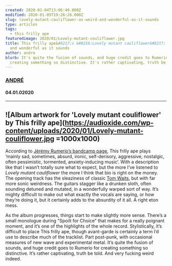 ```yaml
---
created: 2020-01-04T13:06:49.000Z
modified: 2020-01-05T19:26:26.000Z
slug: lovely-mutant-cauliflower-as-weird-and-wonderful-as-it-sounds
type: articles
tags:
  - this frilly ape
featuredimage: 2020/01/Lovely-mutant-couliflower.jpg
title: This frilly ape&#8217;s &#8216;Lovely mutant cauliflower&#8217; as weird
  and wonderful as it sounds
author: andre
blurb: It's quite the fusion of sounds, and huge credit goes to Rumerio for
  creating something so distinctive. It's rather captivating, truth be told.
---
```

### [ANDRÉ](<https://twitter.com/AndreDack>)
#### 04\.01.02020
------

![Album artwork for 'Lovely mutant couliflower' by This frilly ape](<https://audioxide.com/wp-content/uploads/2020/01/Lovely-mutant-couliflower.jpg> =1000x1000)
------

According to [Jérémy Rumerio’s bandcamp page](<https://thisfrillyape.bandcamp.com/releases>), This frilly ape plays ‘mainly sad, sometimes, absurd, ironic, self-derisory, aggressive, nostalgic, often pessimistic, tormented, anxiety-inducing music’. With a description like that I wasn’t totally sure what to expect, but the more I’ve listened to *Lovely mutant cauliflower* the more I think that bio is right on the money. The opening track has the sleaziness of classic [Tom Waits](<https://audioxide.com/reviews/tom-waits-rain-dogs/>), but with far more sonic weirdness. The guitars stagger like a drunken sloth, often sounding detuned and mutated, in a wonderfully warped sort of way. It’s mighty difficult to make out what exactly the vocals are saying, or how they’re doing it, but it certainly adds to the absurdity of it all. A right eton mess.

As the album progresses, things start to make slightly more sense. There’s a small monologue during “Spoilt for Choice” that makes for a really poignant moment, and it’s one of the highlights of the whole record. Stylistically, it’s difficult to place This frilly ape, though avant-garde is certainly a term I’d use to describe much of the tracklist. Part post-punk, with occasional measures of new wave and experimental metal. It’s quite the fusion of sounds, and huge credit goes to Rumerio for creating something so distinctive. It’s rather captivating, truth be told. And very fucking weird indeed.